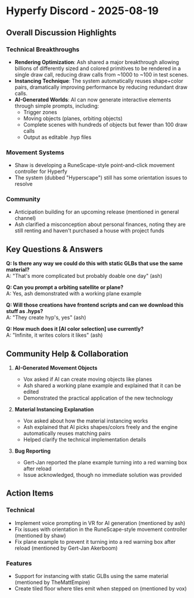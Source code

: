 # Hyperfy Discord - 2025-08-19

## Overall Discussion Highlights

### Technical Breakthroughs
- **Rendering Optimization**: Ash shared a major breakthrough allowing billions of differently sized and colored primitives to be rendered in a single draw call, reducing draw calls from ~1000 to ~100 in test scenes.
- **Instancing Technique**: The system automatically reuses shape+color pairs, dramatically improving performance by reducing redundant draw calls.
- **AI-Generated Worlds**: AI can now generate interactive elements through simple prompts, including:
  - Trigger zones
  - Moving objects (planes, orbiting objects)
  - Complete scenes with hundreds of objects but fewer than 100 draw calls
  - Output as editable .hyp files

### Movement Systems
- Shaw is developing a RuneScape-style point-and-click movement controller for Hyperfy
- The system (dubbed "Hyperscape") still has some orientation issues to resolve

### Community
- Anticipation building for an upcoming release (mentioned in general channel)
- Ash clarified a misconception about personal finances, noting they are still renting and haven't purchased a house with project funds

## Key Questions & Answers

**Q: Is there any way we could do this with static GLBs that use the same material?**  
A: "That's more complicated but probably doable one day" (ash)

**Q: Can you prompt a orbiting satellite or plane?**  
A: Yes, ash demonstrated with a working plane example

**Q: Will those creations have frontend scripts and can we download this stuff as .hyps?**  
A: "They create hyp's, yes" (ash)

**Q: How much does it [AI color selection] use currently?**  
A: "Infinite, it writes colors it likes" (ash)

## Community Help & Collaboration

1. **AI-Generated Movement Objects**
   - Vox asked if AI can create moving objects like planes
   - Ash shared a working plane example and explained that it can be edited
   - Demonstrated the practical application of the new technology

2. **Material Instancing Explanation**
   - Vox asked about how the material instancing works
   - Ash explained that AI picks shapes/colors freely and the engine automatically reuses matching pairs
   - Helped clarify the technical implementation details

3. **Bug Reporting**
   - Gert-Jan reported the plane example turning into a red warning box after reload
   - Issue acknowledged, though no immediate solution was provided

## Action Items

### Technical
- Implement voice prompting in VR for AI generation (mentioned by ash)
- Fix issues with orientation in the RuneScape-style movement controller (mentioned by shaw)
- Fix plane example to prevent it turning into a red warning box after reload (mentioned by Gert-Jan Akerboom)

### Features
- Support for instancing with static GLBs using the same material (mentioned by TheMattEmpire)
- Create tiled floor where tiles emit when stepped on (mentioned by vox)